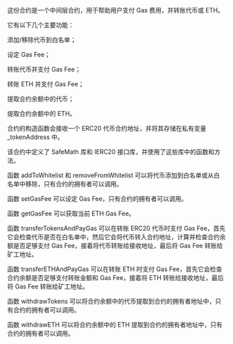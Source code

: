 这份合约是一个中间层合约，用于帮助用户支付 Gas 费用，并转账代币或 ETH。

它有以下几个主要功能：

添加/移除代币到白名单；

设定 Gas Fee；

转账代币并支付 Gas Fee；

转账 ETH 并支付 Gas Fee；

提取合约余额中的代币；

提取合约余额中的 ETH。

合约的构造函数会接收一个 ERC20 代币合约地址，并将其存储在私有变量 _tokenAddress 中。

该合约中定义了 SafeMath 库和 IERC20 接口库，并使用了这些库中的函数和方法。

函数 addToWhitelist 和 removeFromWhitelist 可以将代币添加到白名单或从白名单中移除，只有合约的拥有者可以调用。

函数 setGasFee 可以设定 Gas Fee，只有合约的拥有者可以调用。

函数 getGasFee 可以获取当前 ETH Gas Fee。

函数 transferTokensAndPayGas 可以在转账 ERC20 代币时支付 Gas Fee，首先它会检查代币是否在白名单中，然后它会将代币转入合约地址，计算并检查合约余额是否足够支付 Gas Fee，接着将代币转账给接收地址，最后将 Gas Fee 转账给矿工地址。

函数 transferETHAndPayGas 可以在转账 ETH 时支付 Gas Fee，首先它会检查合约余额是否足够支付转账金额和 Gas Fee，接着将 ETH 转账给接收地址，最后将 Gas Fee 转账给矿工地址。

函数 withdrawTokens 可以将合约余额中的代币提取到合约的拥有者地址中，只有合约的拥有者可以调用。

函数 withdrawETH 可以将合约余额中的 ETH 提取到合约的拥有者地址中，只有合约的拥有者可以调用。